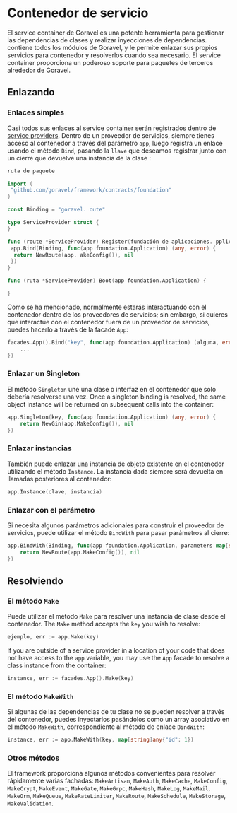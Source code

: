 # Contenedor de servicio

El service container de Goravel es una potente herramienta para gestionar las dependencias de clases y realizar inyecciones de dependencias.
contiene todos los módulos de Goravel, y le permite enlazar sus propios servicios para contenedor y resolverlos cuando sea necesario.
El service container proporciona un poderoso soporte para paquetes de terceros alrededor de Goravel.

## Enlazando

### Enlaces simples

Casi todos sus enlaces al service container serán registrados dentro de [service providers](./providers).
Dentro de un proveedor de servicios, siempre tienes acceso al contenedor a través del parámetro `app`, luego registra un enlace
usando el método `Bind`, pasando la `llave` que deseamos registrar junto con un cierre que devuelve una instancia de la clase
:

```go
ruta de paquete

import (
 "github.com/goravel/framework/contracts/foundation"
)

const Binding = "goravel. oute"

type ServiceProvider struct {
}

func (route *ServiceProvider) Register(fundación de aplicaciones. pplication) {
 app.Bind(Binding, func(app foundation.Application) (any, error) {
  return NewRoute(app. akeConfig()), nil
 })
}

func (ruta *ServiceProvider) Boot(app foundation.Application) {

}
```

Como se ha mencionado, normalmente estarás interactuando con el contenedor dentro de los proveedores de servicios; sin embargo, si quieres que
interactúe con el contenedor fuera de un proveedor de servicios, puedes hacerlo a través de la facade `App`:

```go
facades.App().Bind("key", func(app foundation.Application) (alguna, error) {
    ...
})
```

### Enlazar un Singleton

El método `Singleton` une una clase o interfaz en el contenedor que solo debería resolverse una vez. Once a
singleton binding is resolved, the same object instance will be returned on subsequent calls into the container:

```go
app.Singleton(key, func(app foundation.Application) (any, error) {
    return NewGin(app.MakeConfig()), nil
})
```

### Enlazar instancias

También puede enlazar una instancia de objeto existente en el contenedor utilizando el método `Instance`. La instancia dada
siempre será devuelta en llamadas posteriores al contenedor:

```go
app.Instance(clave, instancia)
```

### Enlazar con el parámetro

Si necesita algunos parámetros adicionales para construir el proveedor de servicios, puede utilizar el método `BindWith` para pasar parámetros
al cierre:

```go
app.BindWith(Binding, func(app foundation.Application, parameters map[string]any) (any, error) {
    return NewRoute(app.MakeConfig()), nil
})
```

## Resolviendo

### El método `Make`

Puede utilizar el método `Make` para resolver una instancia de clase desde el contenedor. The `Make` method accepts the `key` you
wish to resolve:

```go
ejemplo, err := app.Make(key)
```

If you are outside of a service provider in a location of your code that does not have access to the `app` variable, you
may use the `App` facade to resolve a class instance from the container:

```go
instance, err := facades.App().Make(key)
```

### El método `MakeWith`

Si algunas de las dependencias de tu clase no se pueden resolver a través del contenedor, puedes inyectarlos pasándolos como un array asociativo
en el método `MakeWith`, correspondiente al método de enlace `BindWith`:

```go
instance, err := app.MakeWith(key, map[string]any{"id": 1})
```

### Otros métodos

El framework proporciona algunos métodos convenientes para resolver rápidamente varias fachadas: `MakeArtisan`, `MakeAuth`,
`MakeCache`, `MakeConfig`, `MakeCrypt`, `MakeEvent`, `MakeGate`, `MakeGrpc`, `MakeHash`, `MakeLog`, `MakeMail`,
`MakeOrm`, `MakeQueue`, `MakeRateLimiter`, `MakeRoute`, `MakeSchedule`, `MakeStorage`, `MakeValidation`.
